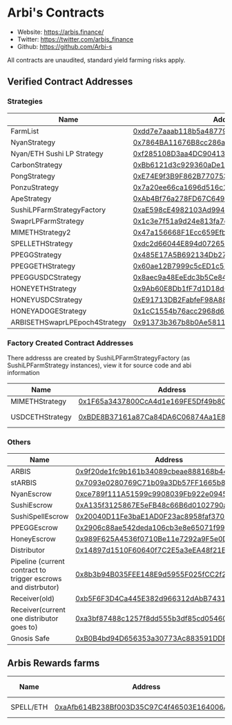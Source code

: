 # Arbi's Contracts

- Website: https://arbis.finance/ 
- Twitter: https://twitter.com/arbis_finance
- Github: https://github.com/Arbi-s

All contracts are unaudited, standard yield farming risks apply.

## Verified Contract Addresses

### Strategies
| Name | Address |
| --- | --- |
| FarmList | [0xdd7e7aaab118b5a48779f63f2d3f0b49ce0cedca](https://arbiscan.io/address/0xdd7e7aaab118b5a48779f63f2d3f0b49ce0cedca)"
| NyanStrategy | [0x7864BA11676B8cc286a7367b3cfd504968920B3a](https://arbiscan.io/address/0x7864BA11676B8cc286a7367b3cfd504968920B3a)|
| Nyan/ETH Sushi LP Strategy | [0xf285108D3aa4DC9041364b64297979979a7Ec7B9](https://arbiscan.io/address/0xf285108D3aa4DC9041364b64297979979a7Ec7B9)|
| CarbonStrategy | [0xBb6121d3c929360aDe1C1D4b515CF5c2FC331fc2](https://arbiscan.io/address/0xBb6121d3c929360aDe1C1D4b515CF5c2FC331fc2)|
| PongStrategy | [0xE74E9f3B9F862B7707531ABF425621F53050A7ec](https://arbiscan.io/address/0xE74E9f3B9F862B7707531ABF425621F53050A7ec)|
| PonzuStrategy | [0x7a20ee66ca1696d516c1bb780ae153ee1de36b24](https://arbiscan.io/address/0x7a20ee66ca1696d516c1bb780ae153ee1de36b24)|
| ApeStrategy | [0xAb4Bf76a278FD67C649b41Dd8f349Ec87cd2621A](https://arbiscan.io/address/0xAb4Bf76a278FD67C649b41Dd8f349Ec87cd2621A)|
| SushiLPFarmStrategyFactory | [0xaE598cE4982103Ad994f4A368DBD5F8b8b11b9fB](https://arbiscan.io/address/0xaE598cE4982103Ad994f4A368DBD5F8b8b11b9fB)|
| SwaprLPFarmStrategy | [0x1c3e7f51a9d24e813fa7c2614713b727a4da1a56](https://arbiscan.io/address/0x1c3e7f51a9d24e813fa7c2614713b727a4da1a56) |
| MIMETHStrategy2 | [0x47a156668F1Ecc659Efbbf4910508Ace1b46a49b](https://arbiscan.io/address/0x47a156668F1Ecc659Efbbf4910508Ace1b46a49b) |
| SPELLETHStrategy | [0xdc2d66044E894d0726570BDc03d2123ab8F2Cd51](https://arbiscan.io/address/0xdc2d66044E894d0726570BDc03d2123ab8F2Cd51) |
| PPEGGStrategy | [0x485E17A5B692134Db279792054c6CC0B72bd183D](https://arbiscan.io/address/0x485E17A5B692134Db279792054c6CC0B72bd183D) |
| PPEGGETHStrategy | [0x60ae12B7999c5cED1c57230D2040fD1e5CAb3cF5](https://arbiscan.io/address/0x60ae12B7999c5cED1c57230D2040fD1e5CAb3cF5) |
| PPEGGUSDCStrategy | [0x8aec9a48EeEdc3b5Ce84773C03b1788406ecA989](https://arbiscan.io/address/0x8aec9a48EeEdc3b5Ce84773C03b1788406ecA989) |
| HONEYETHStrategy | [0x9Ab60E8Db1fF7d1D18d03E8D821bd440C337D41C](https://arbiscan.io/address/0x9Ab60E8Db1fF7d1D18d03E8D821bd440C337D41C) |
| HONEYUSDCStrategy | [0xE91713DB2FabfeF98A882dE9bB7c583B5EBAe18d](https://arbiscan.io/address/0xE91713DB2FabfeF98A882dE9bB7c583B5EBAe18d) |
| HONEYADOGEStrategy | [0x1cC1554b76acc2968d6ECb15681E7e95C80B6266](https://arbiscan.io/address/0x1cC1554b76acc2968d6ECb15681E7e95C80B6266) |
| ARBISETHSwaprLPEpoch4Strategy | [0x91373b367b8b0Ae581145094367C2Ba357B6A7E2](https://arbiscan.io/address/0x91373b367b8b0Ae581145094367C2Ba357B6A7E2) |

### Factory Created Contract Addresses
There addresss are created by SushiLPFarmStrategyFactory (as SushiLPFarmStrategy instances), view it for source code and abi information

| Name | Address | Notes |
| --- | --- | --- |
| MIMETHStrategy | [0x1F65a3437800CcA4d1e169FE5Df49b809ef5830D](https://arbiscan.io/address/0x1F65a3437800CcA4d1e169FE5Df49b809ef5830D)||
| USDCETHStrategy | [0xBDE8B37161a87Ca84DA6C06874Aa1E8F7AE05703](https://arbiscan.io/address/0xBDE8B37161a87Ca84DA6C06874Aa1E8F7AE05703)| Deployed from factory 0xCFdA66EA159D38F362F8595c255E543c184Ef20b |

### Others
| Name | Address |
| --- | --- |
| ARBIS | [0x9f20de1fc9b161b34089cbeae888168b44b03461](https://arbiscan.io/token/0x9f20de1fc9b161b34089cbeae888168b44b03461) 
| stARBIS | [0x7093e0280769C71b09a3Db57FF1665b8B29d3a3d](https://arbiscan.io/address/0x7093e0280769C71b09a3Db57FF1665b8B29d3a3d)|
| NyanEscrow| [0xce789f111A51599c9908039Fb922e0945AB555be](https://arbiscan.io/address/0xce789f111A51599c9908039Fb922e0945AB555be)|
| SushiEscrow | [0xA135f3125867E5eFB48c66B6d0102790aFfEfa40](https://arbiscan.io/address/0xA135f3125867E5eFB48c66B6d0102790aFfEfa40)|
| SushiSpellEscrow | [0x20040D11Fe3baE1AD0F23ac8958faf370F5CFcf4](https://arbiscan.io/address/0x20040D11Fe3baE1AD0F23ac8958faf370F5CFcf4) |
| PPEGGEscrow | [0x2906c88ae542deda106cb3e8e65071f99dbe1a95](https://arbiscan.io/address/0x2906c88ae542deda106cb3e8e65071f99dbe1a95) |
| HoneyEscrow | [0x989F625A4536f0710Be11e7292a9F5e0D562c233](https://arbiscan.io/address/0x989F625A4536f0710Be11e7292a9F5e0D562c233) |
| Distributor | [0x14897d1510F60640f7C2E5a3eEA48f21EDDD40dB](https://arbiscan.io/address/0x14897d1510F60640f7C2E5a3eEA48f21EDDD40dB) |
| Pipeline (current contract to trigger escrows and distrbutor) | [0x8b3b94B035FEE148E9d5955F025fCC2f2c57D3C9](https://arbiscan.io/address/0x8b3b94B035FEE148E9d5955F025fCC2f2c57D3C9) |
| Receiver(old) | [ 0xb5F6F3D4Ca445E382d966312dAbB7431D6B1c0dC](https://arbiscan.io/address/0xb5F6F3D4Ca445E382d966312dAbB7431D6B1c0dC) |
| Receiver(current one distributor goes to) | [ 0xa3bf87488c1257f8dd555b3df85cd0546074d93b](https://arbiscan.io/address/0xa3bf87488c1257f8dd555b3df85cd0546074d93b) |
| Gnosis Safe | [ 0xB0B4bd94D656353a30773Ac883591DDBaBC0c0bA](https://arbiscan.io/address/0xB0B4bd94D656353a30773Ac883591DDBaBC0c0bA) |


## Arbis Rewards farms
| Name | Address | Total Allocated |
| --- | --- | -- |
| SPELL/ETH | [0xaAfb614B238Bf003D35C97C4f46503E164006AD2](https://arbiscan.io/address/0xaAfb614B238Bf003D35C97C4f46503E164006AD2) | 406m ARBIS |
